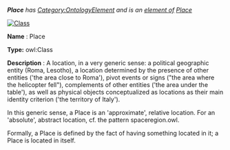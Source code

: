 ___Place__ 
 has
 [Category:OntologyElement](../../Category/OntologyElement "Category:OntologyElement") 
 and is an
 [element of](../../Property/ElementOf "Property:ElementOf") 
[Place](../../Submissions/Place "Submissions:Place")_




  





[![Class](../../images/thumb/2/27/Class.gif/45px-Class.gif)](../../Image/Class.gif "Class")


__Name__ 
 : Place
 



__Type:__ 
 owl:Class
 



__Description__ 
 : A location, in a very generic sense: a political geographic entity (Roma, Lesotho), a location determined by the presence of other entities ('the area close to Roma'), pivot events or signs ("the area where the helicopter fell"), complements of other entities ('the area under the table'), as well as physical objects conceptualized as locations as their main identity criterion ('the territory of Italy').
 



 In this generic sense, a Place is an 'approximate', relative location. For an 'absolute', abstract location, cf. the pattern spaceregion.owl.
 



 Formally, a Place is defined by the fact of having something located in it; a Place is located in itself.